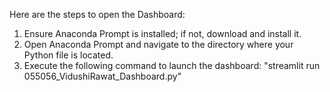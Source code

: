 Here are the steps to open the Dashboard:

1. Ensure Anaconda Prompt is installed; if not, download and install it.
2. Open Anaconda Prompt and navigate to the directory where your Python file is located.
3. Execute the following command to launch the dashboard:
       "streamlit run 055056_VidushiRawat_Dashboard.py" 
   

